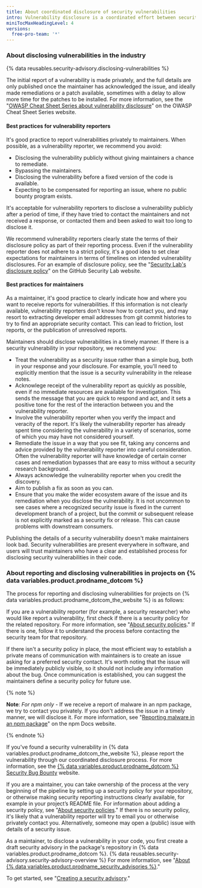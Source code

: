 ```yaml
---
title: About coordinated disclosure of security vulnerabilities
intro: Vulnerability disclosure is a coordinated effort between security reporters and repository maintainers.
miniTocMaxHeadingLevel: 4
versions:
  free-pro-team: '*'
---
```


### About disclosing vulnerabilities in the industry

{% data reusables.security-advisory.disclosing-vulnerabilities %}

The initial report of a vulnerability is made privately, and the full details are only published once the maintainer has acknowledged the issue, and ideally made remediations or a patch available, sometimes with a delay to allow more time for the patches to be installed. For more information, see the "[OWASP Cheat Sheet Series about vulnerability disclosure](https://cheatsheetseries.owasp.org/cheatsheets/Vulnerability_Disclosure_Cheat_Sheet.html#commercial-and-open-source-software)" on the OWASP Cheat Sheet Series website.

#### Best practices for vulnerability reporters

It's good practice to report vulnerabilities privately to maintainers. When possible, as a vulnerability reporter, we recommend you avoid:
- Disclosing the vulnerability publicly without giving maintainers a chance to remediate.
- Bypassing the maintainers.
- Disclosing the vulnerability before a fixed version of the code is available.
- Expecting to be compensated for reporting an issue, where no public bounty program exists.

It's acceptable for vulnerability reporters to disclose a vulnerability publicly after a period of time, if they have tried to contact the maintainers and not received a response, or contacted them and been asked to wait too long to disclose it.

We recommend vulnerability reporters clearly state the terms of their disclosure policy as part of their reporting process. Even if the vulnerability reporter does not adhere to a strict policy, it's a good idea to set clear expectations for maintainers in terms of timelines on intended vulnerability disclosures. For an example of disclosure policy, see the "[Security Lab's disclosure policy](https://securitylab.github.com/advisories#policy)" on the GitHub Security Lab website.

#### Best practices for maintainers

As a maintainer, it's good practice to clearly indicate how and where you want to receive reports for vulnerabilities. If this information is not clearly available, vulnerability reporters don't know how to contact you, and may resort to extracting developer email addresses from git commit histories to try to find an appropriate security contact. This can lead to friction, lost reports, or the publication of unresolved reports.

Maintainers should disclose vulnerabilities in a timely manner. If there is a security vulnerability in your repository, we recommend you:
- Treat the vulnerability as a security issue rather than a simple bug, both in your response and your disclosure. For example, you'll need to explicitly mention that the issue is a security vulnerability in the release notes.
- Acknowlege receipt of the vulnerability report as quickly as possible, even if no immediate resources are available for investigation. This sends the message that you are quick to respond and act, and it sets a positive tone for the rest of the interaction between you and the vulnerability reporter.
- Involve the vulnerability reporter when you verify the impact and veracity of the report. It's likely the vulnerability reporter has already spent time considering the vulnerability in a variety of scenarios, some of which you may have not considered yourself.
- Remediate the issue in a way that you see fit, taking any concerns and advice provided by the vulnerability reporter into careful consideration. Often the vulnerability reporter will have knowledge of certain corner cases and remediation bypasses that are easy to miss without a security research background.
- Always acknowledge the vulnerability reporter when you credit the discovery.
- Aim to publish a fix as soon as you can.
- Ensure that you make the wider ecosystem aware of the issue and its remediation when you disclose the vulnerability. It is not uncommon to see cases where a recognized security issue is fixed in the current development branch of a project, but the commit or subsequent release is not explicitly marked as a security fix or release. This can cause problems with downstream consumers.

Publishing the details of a security vulnerability doesn't make maintainers look bad. Security vulnerabilities are present everywhere in software, and users will trust maintainers who have a clear and established process for disclosing security vulnerabilities in their code.

### About reporting and disclosing vulnerabilities in projects on {% data variables.product.prodname_dotcom %}

The process for reporting and disclosing vulnerabilities for projects on {% data variables.product.prodname_dotcom_the_website %} is as follows:

 If you are a vulnerability reporter (for example, a security researcher) who would like report a vulnerability, first check if there is a security policy for the related repository. For more information, see "[About security policies](/code-security/getting-started/adding-a-security-policy-to-your-repository#about-security-policies)." If there is one, follow it to understand the process before contacting the security team for that repository.

 If there isn't a security policy in place, the most efficient way to establish a private means of communication with maintainers is to create an issue asking for a preferred security contact. It's worth noting that the issue will be immediately publicly visible, so it should not include any information about the bug. Once communication is established, you can suggest the maintainers define a security policy for future use.

{% note %}

**Note**: _For npm only_ - If we receive a report of malware in an npm package, we try to contact you privately. If you don't address the issue in a timely manner, we will disclose it. For more information, see "[Reporting malware in an npm package](https://docs.npmjs.com/reporting-malware-in-an-npm-package)" on the npm Docs website.

{% endnote %}

 If you've found a security vulnerability in {% data variables.product.prodname_dotcom_the_website %}, please report the vulnerability through our coordinated disclosure process. For more information, see the [{% data variables.product.prodname_dotcom %} Security Bug Bounty](https://bounty.github.com/) website.

 If you are a maintainer, you can take ownership of the process at the very beginning of the pipeline by setting up a security policy for your repository, or otherwise making security reporting instructions clearly available, for example in your project’s README file. For information about adding a security policy, see "[About security policies](/code-security/getting-started/adding-a-security-policy-to-your-repository#about-security-policies)." If there is no security policy, it's likely that a vulnerability reporter will try to email you or otherwise privately contact you. Alternatively, someone may open a (public) issue with details of a security issue.

 As a maintainer, to disclose a vulnerability in your code, you first create a draft security advisory in the package's repository in {% data variables.product.prodname_dotcom %}. {% data reusables.security-advisory.security-advisory-overview %} For more information, see "[About {% data variables.product.prodname_security_advisories %}](/github/managing-security-vulnerabilities/about-github-security-advisories)."


 To get started, see "[Creating a security advisory](/github/managing-security-vulnerabilities/creating-a-security-advisory)."


